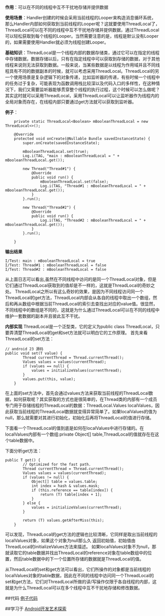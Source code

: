 **作用**：可以在不同的线程中互不干扰地存储并提供数据

**使用场景**：Handler创建的时候会采用当前线程的Looper来构造消息循环系统，那么Handler内部如何获取到当前线程的Looper呢？这就要使用ThreadLocal了，ThreadLocal可以在不同的线程中互不干扰地存储并提供数据，通过ThreadLocal可以轻松获取到每个线程的Looper。当然需要注意的是，线程是默认没有Looper的，如果需要使用Handler就必须为线程创建Looper。

**基础知识**：ThreadLocal是一个线程内部的数据存储类，通过它可以在指定的线程中存储数据，数据存储以后，只有在指定线程中可以获取到存储的数据，对于其他线程来说则无法获取到数据。一般来说，当某些数据是以线程为作用域并且不同线程具有不同的数据副本的时候，就可以考虑采用ThreadLocal。ThreadLocal的另一个使用场景是复杂逻辑下的对象传递，比如监听器的传递，有些时候一个线程中的任务过于复杂，可能表现为函数调用栈比较深以及代码入口的多样性，在这种情况下，我们又需要监听器能够贯穿整个线程的执行过程，这个时候可以怎么做呢？其实这时就可以采用ThreadLocal，采用ThreadLocal可以让监听器作为线程内的全局对象而存在，在线程内部只要通过get方法就可以获取到监听器。

**例子**：
```
    private static ThreadLocal<Boolean> mBooleanThreadLocal = new ThreadLocal<>();

    @Override
    protected void onCreate(@Nullable Bundle savedInstanceState) {
        super.onCreate(savedInstanceState);

        mBooleanThreadLocal.set(true);
        Log.i(TAG, "main : mBooleanThreadLocal = " + mBooleanThreadLocal.get());

        new Thread("Thread#1") {
            @Override
            public void run() {
                mBooleanThreadLocal.set(false);
                Log.i(TAG, "Thread#1 : mBooleanThreadLocal = " + mBooleanThreadLocal.get());
            }
        }.run();

        new Thread("Thread#2") {
            @Override
            public void run() {
                Log.i(TAG, "Thread#2 : mBooleanThreadLocal = " + mBooleanThreadLocal.get());
            }
        }.run();

    }
```
**输出结果**
```
I/Test: main : mBooleanThreadLocal = true
I/Test: Thread#1 : mBooleanThreadLocal = false
I/Test: Thread#2 : mBooleanThreadLocal = false
```
从上面日志可以看出,虽然在不同线程中访问的是同一个ThreadLocal对象，但是它们通过ThreadLocal获取到的值却是不一样的，这就是ThreadLocal的奇妙之处。
ThreadLocal之所以有这么奇妙的效果，是因为不同线程访问同一个ThreadLocal的get方法，ThreadLocal内部会从各自的线程中取出一个数组，然后和再从数组中根据当前ThreadLocal的索引去查找出对应的value值。很显然，不同线程中的数组是不同的，这就是为什么通过ThreadLocal可以在不同的线程中维护一套数据的副本并且彼此互不干扰。

**内部实现**
ThreadLocal是一个泛型类，它的定义为public class ThreadLocal<T>，只要弄清楚ThreadLocal的get和set方法就可以明白它的工作原理。
首先来看ThreadLocal的set方法：
```
// android 23 源码
public void set(T value) {
        Thread currentThread = Thread.currentThread();
        Values values = values(currentThread);
        if (values == null) {
            values = initializeValues(currentThread);
        }
        values.put(this, value);
    }
``` 
在上面的set方法中，首先会通过values方法来获取当前线程的ThreadLocal数据，如何获取呢？其实获取的方式也是很简单的，在Thread类的内部有一个成员专门用于存储线程的ThreadLocal的数据：ThreadLocal.Values localValues，因此获取当前线程的ThreadLocal数据就变得异常简单了。如果localValues的值为null，那么就需要对其进行初始化，初始化后再将ThreadLocal的值进行存储。

下面看一个ThreadLocal的值到底是如何在localValues中进行存储的。在localValues内部有一个数组:private Object[] table,ThreadLocal的值就存在在这个table数据中。

下面分析get方法：
```
public T get() {
        // Optimized for the fast path.
        Thread currentThread = Thread.currentThread();
        Values values = values(currentThread);
        if (values != null) {
            Object[] table = values.table;
            int index = hash & values.mask;
            if (this.reference == table[index]) {
                return (T) table[index + 1];
            }
        } else {
            values = initializeValues(currentThread);
        }

        return (T) values.getAfterMiss(this);
    }
```
可以发现，ThreadLocal的get方法的逻辑也比较清晰，它同样是取出当前线程的localValues对象，如果这个对象为null那么久 返回初始值，初始值由ThreadLocal的initializeValues方法来描述。
如果localValues对象不为null，那就读取它的table数据并找出ThreadLocal的reference对象在table数组中的位置，然后table数据中的下一个位置所存储的数据就是ThreadLocal的值。

从ThreadLocal的set和get方法可以看出，它们所操作的对象都是当前线程的localValues对象的table数据，因此在不同的线程中访问同一个ThreadLocal的set和get方法，它们对ThreadLocal所做的读/写操作仅限于各自线程的内部，这就是为什么ThreadLocal可以在多个线程中互不干扰地存储和修改数据。

##代码
[例子代码](https://github.com/liuhuiAndroid/wwh/tree/master/sourceanalysis/src/main/java/com/android/wwh/opensourceprojectanalysis/threadlocal)

##学习于
[Android开发艺术探索](https://book.douban.com/subject/26599538/)
